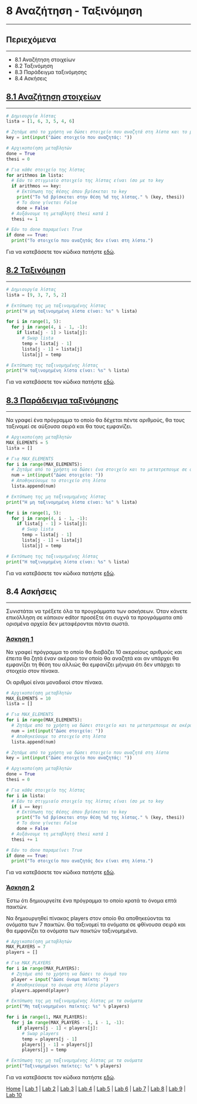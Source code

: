 # 8 Αναζήτηση - Ταξινόμηση

---

## Περιεχόμενα

---

- 8.1 Αναζήτηση στοιχείων
- 8.2 Ταξινόμηση
- 8.3 Παράδειγμα ταξινόμησης
- 8.4 Ασκήσεις

<!--
## [8.1 Αναζήτηση στοιχείων](source/lab_08/lab_08_example_1.py)
-->

## [8.1 Αναζήτηση στοιχείων](source/lab_08/lab_08_example_1x.py)

---

<!--
```python
# Δημιουργία λίστας
lista = [1, 6, 3, 5, 4, 6]

# Ζητάμε από το χρήστη να δώσει στοιχείο που αναζητά στη λίστα και το μετατρέπουμε σε ακέραιο
key = int(input("Δώσε στοιχείο που αναζητάς: ").strip())

# Αρχικοποίηση μεταβλητών
done = True
thesi = 0

# Για κάθε στοιχείο της λίστας
for arithmos in lista:
  # Εάν το στιγμιαίο στοιχείο της λίστας είναι ίσο με το key
  if arithmos == key:
    # Εκτύπωση της θέσης όπου βρίσκεται το key
    print(f"To {key} βρίσκεται στην θέση {thesi} της λίστας.")
    # Το done γίνεται False
    done = False
  # Αυξάνουμε τη μεταβλητή thesi κατά 1
  thesi += 1

# Εάν το done παραμείνει True
if done == True:
  print("Το στοιχείο που αναζητάς δεν είναι στη λίστα.")
```
-->

```python
# Δημιουργία λίστας
lista = [1, 6, 3, 5, 4, 6]

# Ζητάμε από το χρήστη να δώσει στοιχείο που αναζητά στη λίστα και το μετατρεπουμε σε ακέραιο
key = int(input("Δώσε στοιχείο που αναζητάς: "))

# Αρχικοποίηση μεταβλητών
done = True
thesi = 0

# Για κάθε στοιχείο της λίστας
for arithmos in lista:
  # Εάν το στιγμιαίο στοιχείο της λίστας είναι ίσο με το key
  if arithmos == key:
    # Εκτύπωση της θέσης όπου βρίσκεται το key
    print("To %d βρίσκεται στην θέση %d της λίστας." % (key, thesi))
    # Το done γίνεται False
    done = False
  # Αυξάνουμε τη μεταβλητή thesi κατά 1
  thesi += 1

# Εάν το done παραμείνει True
if done == True:
  print("Το στοιχείο που αναζητάς δεν είναι στη λίστα.")
```

<!--
Για να κατεβάσετε τον κώδικα πατήστε [εδώ](source/lab_08/lab_08_example_1.py).
-->

Για να κατεβάσετε τον κώδικα πατήστε [εδώ](source/lab_08/lab_08_example_1x.py).

<!--
## [8.2 Ταξινόμηση](source/lab_08/lab_08_example_2.py)
-->

## [8.2 Ταξινόμηση](source/lab_08/lab_08_example_2x.py)

---

<!--
```python
# Δημιουργία λίστας
lista = [9, 3, 7, 5, 2]

# Εκτύπωση της μη ταξινομημένης λίστας
print(f"H μη ταξινομημένη λίστα είναι: {lista}")

for i in range(1, 5):
  for j in range(4, i - 1, -1):
    if lista[j - 1] > lista[j]:
      # Swap lista
      temp = lista[j - 1]
      lista[j - 1] = lista[j]
      lista[j] = temp

# Εκτύπωση της ταξινομημένης λίστας
print(f"H ταξινομημένη λίστα είναι: {lista}")
```
-->

```python
# Δημιουργία λίστας
lista = [9, 3, 7, 5, 2]

# Εκτύπωση της μη ταξινομημένης λίστας
print("H μη ταξινομημένη λίστα είναι: %s" % lista)

for i in range(1, 5):
  for j in range(4, i - 1, -1):
    if lista[j - 1] > lista[j]:
      # Swap lista
      temp = lista[j - 1]
      lista[j - 1] = lista[j]
      lista[j] = temp

# Εκτύπωση της ταξινομημένης λίστας
print("H ταξινομημένη λίστα είναι: %s" % lista)
```

<!--
Για να κατεβάσετε τον κώδικα πατήστε [εδώ](source/lab_08/lab_08_example_2.py).
-->

Για να κατεβάσετε τον κώδικα πατήστε [εδώ](source/lab_08/lab_08_example_2x.py).

<!--
## [8.3 Παράδειγμα ταξινόμησης](source/lab_08/lab_08_example_3.py)
-->

## [8.3 Παράδειγμα ταξινόμησης](source/lab_08/lab_08_example_3x.py)

---

Να γραφεί ένα πρόγραμμα το οποίο θα δέχεται πέντε αριθμούς, θα τους ταξινομεί σε αύξουσα σειρά και θα τους εμφανίζει.

<!--
```python
# Αρχικοποίηση μεταβλητών
MAX_ELEMENTS = 5
lista = []

# Για MAX_ELEMENTS
for i in range(MAX_ELEMENTS):
  # Ζητάμε από το χρήστη να δώσει ένα στοιχείο
  num = int(input("Δώσε στοιχείο: ").strip())
  # Αποθηκεύουμε το στοιχείο στη λίστα
  lista.append(num)

# Εκτύπωση της μη ταξινομημένης λίστας
print(f"H μη ταξινομημένη λίστα είναι: {lista}")

for i in range(1, 5):
  for j in range(4, i - 1, -1):
    if lista[j - 1] > lista[j]:
      # Swap lista
      temp = lista[j - 1]
      lista[j - 1] = lista[j]
      lista[j] = temp

# Εκτύπωση της ταξινομημένης λίστας
print(f"H ταξινομημένη λίστα είναι: {lista}")
```
-->

```python
# Αρχικοποίηση μεταβλητών
MAX_ELEMENTS = 5
lista = []

# Για MAX_ELEMENTS
for i in range(MAX_ELEMENTS):
  # Ζητάμε από το χρήστη να δώσει ένα στοιχείο και το μετατρεπουμε σε ακέραιο
  num = int(input("Δώσε στοιχείο: "))
  # Αποθηκεύουμε το στοιχείο στη λίστα
  lista.append(num)

# Εκτύπωση της μη ταξινομημένης λίστας
print("H μη ταξινομημένη λίστα είναι: %s" % lista)

for i in range(1, 5):
  for j in range(4, i - 1, -1):
    if lista[j - 1] > lista[j]:
      # Swap lista
      temp = lista[j - 1]
      lista[j - 1] = lista[j]
      lista[j] = temp

# Εκτύπωση της ταξινομημένης λίστας
print("H ταξινομημένη λίστα είναι: %s" % lista)
```

<!--
Για να κατεβάσετε τον κώδικα πατήστε [εδώ](source/lab_08/lab_08_example_3.py).
-->

Για να κατεβάσετε τον κώδικα πατήστε [εδώ](source/lab_08/lab_08_example_3x.py).

## 8.4 Ασκήσεις

---

Συνιστάται να τρέξετε όλα τα προγράμματα των ασκήσεων. Όταν κάνετε επικόλληση σε κάποιον editor προσέξτε ότι συχνά τα προγράμματα από ορισμένα αρχεία δεν μεταφέρονται πάντα σωστά.

<!--
### [Άσκηση 1](source/lab_08/lab_08_exercise_1.py)
-->

### [Άσκηση 1](source/lab_08/lab_08_exercise_1x.py)

Να γραφεί πρόγραμμα το οποίο θα διαβάζει 10 ακεραίους αριθμούς και έπειτα θα ζητά έναν ακέραιο τον οποίο θα αναζητά και αν υπάρχει θα εμφανίζει τη θέση του αλλιώς θα εμφανίζει μήνυμα ότι δεν υπάρχει το στοιχείο στον πίνακα.

Οι αριθμοί είναι μοναδικοί στον πίνακα.

<!--
```python
# Aρχικοποίηση μεταβλητών
MAX_ELEMENTS = 10
lista = []

# Για MAX_ELEMENTS
for i in range(MAX_ELEMENTS):
  # Ζητάμε από το χρήστη να δώσει στοιχείο και τα μετατρεπουμε σε ακέραιο
  num = int(input("Δώσε στοιχείο: ").strip())
  # Αποθηκεύουμε το στοιχείο στη λίστα
  lista.append(num)

# Ζητάμε από το χρήστη να δώσει στοιχείο που αναζητά στη λίστα
key = int(input("Δώσε στοιχείο που αναζητάς: ").strip())

# Αρχικοποίηση μεταβλητών
done = True
thesi = 0

# Για κάθε στοιχείο της λίστας
for i in lista:
  # Εάν το στιγμιαίο στοιχείο της λίστας είναι ίσο με το key
  if i == key:
    # Εκτύπωση της θέσης όπου βρίσκεται το key
    print(f"To {key} βρίσκεται στην θέση {thesi} της λίστας.")
    # Το done γίνεται False
    done = False
  # Αυξάνουμε τη μεταβλητή thesi κατά 1
  thesi += 1

# Εάν το done παραμείνει True
if done == True:
    print("To στοιχείο που αναζητάς δεν είναι στη λίστα.")
```
-->

```python
# Aρχικοποίηση μεταβλητών
MAX_ELEMENTS = 10
lista = []

# Για MAX_ELEMENTS
for i in range(MAX_ELEMENTS):
  # Ζητάμε από το χρήστη να δώσει στοιχείο και τα μετατρεπουμε σε ακέραια
  num = int(input("Δώσε στοιχείο: "))
  # Αποθηκεύουμε το στοιχείο στη λίστα
  lista.append(num)

# Ζητάμε από το χρήστη να δώσει στοιχείο που αναζητά στη λίστα
key = int(input("Δώσε στοιχείο που αναζητάς: "))

# Αρχικοποίηση μεταβλητών
done = True
thesi = 0

# Για κάθε στοιχείο της λίστας
for i in lista:
  # Εάν το στιγμιαίο στοιχείο της λίστας είναι ίσο με το key
  if i == key:
    # Εκτύπωση της θέσης όπου βρίσκεται το key
    print("To %d βρίσκεται στην θέση %d της λίστας." % (key, thesi))
    # Το done γίνεται False
    done = False
  # Αυξάνουμε τη μεταβλητή thesi κατά 1
  thesi += 1

# Εάν το done παραμείνει True
if done == True:
  print("To στοιχείο που αναζητάς δεν είναι στη λίστα.")
```

<!--
Για να κατεβάσετε τον κώδικα πατήστε [εδώ](source/lab_08/lab_08_exercise_1.py).
-->

Για να κατεβάσετε τον κώδικα πατήστε [εδώ](source/lab_08/lab_08_exercise_1x.py).

<!--
### [Άσκηση 2](source/lab_08/lab_08_exercise_2.py)
-->

### [Άσκηση 2](source/lab_08/lab_08_exercise_2x.py)

Έστω ότι δημιουργείτε ένα πρόγραμμα το οποίο κρατά το όνομα επτά παικτών.

Να δημιουργηθεί πίνακας players στον οποίο θα αποθηκεύονται τα ονόματα των 7 παικτών. Θα ταξινομεί τα ονόματα σε φθίνουσα σειρά και θα εμφανίζει τα ονόματα των παικτών ταξινομημένα.

<!--
```python
# Αρχικοποίηση μεταβλητών
MAX_PLAYERS = 7
players = []

# Για MAX_PLAYERS
for i in range(MAX_PLAYERS):
  # Ζητάμε από το χρήστη να δώσει το όνομά του
  player = input("Δώσε όνομα παίκτη: ").strip()
  # Αποθηκεύουμε το όνομα στη λίστα players
  players.append(player)

# Εκτύπωση της μη ταξινομημένης λίστας με τα ονόματα
print(f"Μη ταξινομημένοι παίκτες: {players}")

for i in range(1, MAX_PLAYERS):
  for j in range(MAX_PLAYERS - 1, i - 1, -1):
    if players[j - 1] < players[j]:
      # Swap players
      temp = players[j - 1]
      players[j - 1] = players[j]
      players[j] = temp

# Εκτύπωση της ταξινομημένης λίστας με τα ονόματα
print(f"Ταξινομημένοι παίκτες: {players}")
```
-->

```python
# Αρχικοποίηση μεταβλητών
MAX_PLAYERS = 7
players = []

# Για MAX_PLAYERS
for i in range(MAX_PLAYERS):
  # Ζητάμε από το χρήστη να δώσει το όνομά του
  player = input("Δώσε όνομα παίκτη: ")
  # Αποθηκεύουμε το όνομα στη λίστα players
  players.append(player)

# Εκτύπωση της μη ταξινομημένης λίστας με τα ονόματα
print("Μη ταξινομημένοι παίκτες: %s" % players)

for i in range(1, MAX_PLAYERS):
  for j in range(MAX_PLAYERS - 1, i - 1, -1):
    if players[j - 1] < players[j]:
      # Swap players
      temp = players[j - 1]
      players[j - 1] = players[j]
      players[j] = temp

# Εκτύπωση της μη ταξινομημένης λίστας με τα ονόματα
print("Ταξινομημένοι παίκτες: %s" % players)
```

<!--
Για να κατεβάσετε τον κώδικα πατήστε [εδώ](source/lab_08/lab_08_exercise_2.py).
-->

Για να κατεβάσετε τον κώδικα πατήστε [εδώ](source/lab_08/lab_08_exercise_2x.py).

[Home](../README.md) | [Lab 1](lab_01.md) | [Lab 2](lab_02.md) | [Lab 3](lab_03.md) | [Lab 4](lab_04.md) | [Lab 5](lab_05.md) | [Lab 6](lab_06.md) | [Lab 7](lab_07.md) | [Lab 8](lab_08.md) | [Lab 9](lab_09.md) | [Lab 10](lab_10.md)
